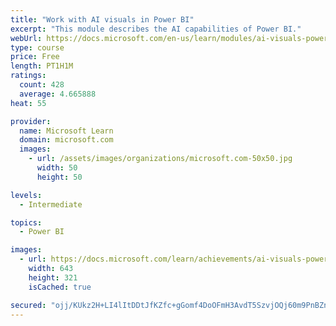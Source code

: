 ```yaml
---
title: "Work with AI visuals in Power BI"
excerpt: "This module describes the AI capabilities of Power BI."
webUrl: https://docs.microsoft.com/en-us/learn/modules/ai-visuals-power-bi/
type: course
price: Free
length: PT1H1M
ratings:
  count: 428
  average: 4.665888
heat: 55

provider:
  name: Microsoft Learn
  domain: microsoft.com
  images:
    - url: /assets/images/organizations/microsoft.com-50x50.jpg
      width: 50
      height: 50

levels:
  - Intermediate

topics:
  - Power BI

images:
  - url: https://docs.microsoft.com/learn/achievements/ai-visuals-power-bi-social.png
    width: 643
    height: 321
    isCached: true

secured: "ojj/KUkz2H+LI4lItDDtJfKZfc+gGomf4DoOFmH3AvdT5SzvjOQj60m9PnBZnJKJNvQyWTYsuZFDmImuxjFWKoMTnPBAJbQArZGSjSKl2lgJcrFdJADxbK61ME6XFWPyFqZbOGcv671msOoAEKEW8Vo55UoRaw0dwZlCpyCDUgwFfcwF+vh5iduNrSdptwqla8XjbSk7meP75n0mhUKG21jAVpEIbqYNpQkz8ARroB82ZAD+MTR846cNGqHMCQ4pr7YQh5OAGzT8Op9E+U+KUe0I9RSHlUncq+hoQBFBsHVtlfR2bj2FpCWIi9iGQ7QqV3lqwPqFFeOTHAOclmQltIgPQec5kNEU7DzsbkfFvhmY0RnsbOvg9OncmBzxX+fUrnKz817j2m5cqxeNe2FuEZu/KU3wRDNnsGPy/BJOhjs=;x7znaQwMsVKqkpygRD3QBQ=="
---
```


